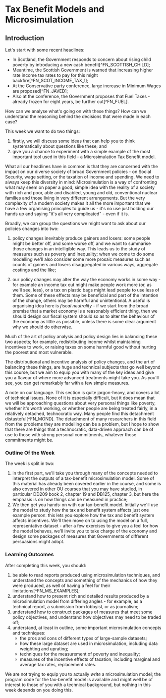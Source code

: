 # Tax Benefit Models and Microsimulation

## Introduction

Let's start with some recent headlines:

* In Scotland, the Government responds to concern about rising child poverty by introducing a new cash benefit[^FN_SCOTTISH_CHILD];
* Meantime, the Scottish Government is warned that increasing higher rate income tax rates to pay for this might backfire[^FN_SCOT_INCOME_TAX_1];
* At the Conservative party conference, large increase in Minimum Wages are proposed[^FN_JAVED];
* Also at the conference, the Government proposes that Fuel Taxes - already frozen for eight years, be further cut[^FN_FUEL].

How can we analyse what's going on with these things? How can we understand the reasoning behind the decisions that were
made in each case?

This week we want to do two things:

1. firstly, we will discuss some ideas that can help you to think systematically about questions like these; and
2. give you a chance to experiment with a simple example of the most important tool used in this field - a Microsimulation Tax Benefit model.

What all our headlines have in common is that they are concerned with the impact on our diverse society of broad Government policies - on Social Security, wage setting, or the taxation of income and spending. We need to always keep this diversity in mind: Microsimulation is a way of confronting what may seem on paper a good, simple idea with the
reality of a society with rich and poor, able and disabled, young and old, conventional nuclear families and those living in very different arrangements. But the very complexity of a modern society makes it all the more important that we have a few organising principles to guide us - it's no use just holding our hands up and saying "it's all very
complicated" - even if it is.

Broadly, we can group the questions we might want to ask about our policies changes into two:

1. policy changes inevitably produce gainers and losers: some people might be better off, and some worse off, and we want to summarise those changes in an intelligible way. This leads us to the study of measures such as poverty and inequality; when we come to do some modelling we'll also consider some more prosaic measures such as counts of gainers
and losers disaggregated in various ways, aggregate costings and the like;

2. our policy changes may alter the way the economy works in some way - for example an income tax cut might make people work more (or, as we'll see, less), or a tax on plastic bags might lead people to use less of them. Some of these effects may be beneficial and part of the intention of the change, others may be harmful and unintentional. A useful is organising idea here is *fiscal neutrality* - if we start from the broad premise that a market economy is a reasonably efficient thing, then we should design our fiscal system should so as to alter the behaviour of the economy as little as possible, unless there is some clear argument why we should do otherwise.

Much of the art of policy analysis and policy design lies in balancing these two aspects; for example, redistributing
income whilst maintaining incentives to work, or raising taxes on some harmful good without hurting the poorest and most
vulnerable.

The distributional and incentive analysis of policy changes, and the art of balancing these things, are huge and technical subjects that go well beyond this course, but we aim to equip you with many of the key ideas and give you a flavour of where more advanced treatments might take you. As you'll see, you can get remarkably far with a few simple measures.

A note on our language. This section is quite jargon-heavy, and covers a lot of technical issues. None of it is especially difficult, but it does mean that we will be approaching questions about very personal things like poverty, whether it's worth working, or whether people are being treated fairly, in a relatively detached, technocratic way. Many people find this detachment distasteful[^FN_MOND]. The detachment of many researchers in this field from the problems they are modelling can be a problem, but I hope to show that there are things that a technocratic, data-driven approach can be of use to those with strong personal commitments, whatever those commitments might be.

### Outline Of the Week

The week is split in two:

1. in the first part, we'll take you through many of the concepts needed to interpret the outputs of a tax-benefit microsimulation model. Some of this material has already been covered earlier in the course, and some is also covered in other OU courses that you may have studied, in particular DD209 book 2, chapter 19 and DB125, chapter 3, but here the emphasis is on how things can be measured in practice;
2. We then get you hands-on with our tax-benefit model. Initially we'll use the model to study how the tax and benefit system affects just one example person: this lets you explore how the tax and benefit system affects incentives. We'll then move on to using the model on a full, representative dataset - after a few exercises to give you a feel for how the model behaves, we'll invite you to take charge of the economy and design some packages of measures that Governments of different persuasions might adopt.


### Learning Outcomes

After completing this week, you should:

1. be able to read reports produced using microsimulation techniques, and understand the concepts and something of the mechanics of how they were produced, as well of having a feel for their limitations[^FN_MS_EXAMPLES];
2. understand how to present rich and detailed results produced by a microsimulation model from differing angles - for example, as a technical report, a submission from lobbyist,  or as journalism;
3. understand how to construct packages of measures that meet some policy objectives, and understand how objectives may need to be traded off;
4. understand, at least in outline, some important microsimulation concepts and techniques:
   - the pros and cons of different types of large-sample datasets;
   - how these large dataset are used in microsimulation, including data weighting and uprating;
   - techniques for the measurement of poverty and inequality;
   - measures of the incentive effects of taxation, including marginal and average tax rates, replacement rates.

We are not trying to equip you to actually *write* a microsimulation model; the program code for the tax-benefit model is available and might well be of interest to those of you with a technical background, but nothing in this week depends on you doing this.

